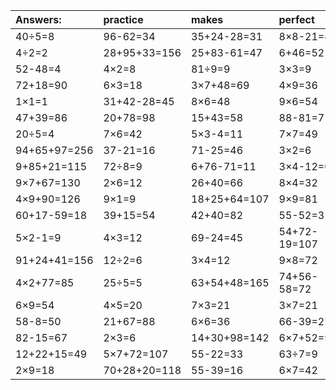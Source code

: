 | Answers: | practice | makes | perfect | ! |
| :--- | :--- | :--- | :--- | :--- |
| 40÷5=8 | 96-62=34 | 35+24-28=31 | 8×8-21=43 | 52-51=1 | 
| 4÷2=2 | 28+95+33=156 | 25+83-61=47 | 6+46=52 | 64-30=34 | 
| 52-48=4 | 4×2=8 | 81÷9=9 | 3×3=9 | 9÷3=3 | 
| 72+18=90 | 6×3=18 | 3×7+48=69 | 4×9=36 | 6×3-18=0 | 
| 1×1=1 | 31+42-28=45 | 8×6=48 | 9×6=54 | 8×5=40 | 
| 47+39=86 | 20+78=98 | 15+43=58 | 88-81=7 | 2÷1=2 | 
| 20÷5=4 | 7×6=42 | 5×3-4=11 | 7×7=49 | 9×5=45 | 
| 94+65+97=256 | 37-21=16 | 71-25=46 | 3×2=6 | 6+27=33 | 
| 9+85+21=115 | 72÷8=9 | 6+76-71=11 | 3×4-12=0 | 7×1=7 | 
| 9×7+67=130 | 2×6=12 | 26+40=66 | 8×4=32 | 82-76=6 | 
| 4×9+90=126 | 9×1=9 | 18+25+64=107 | 9×9=81 | 90-9=81 | 
| 60+17-59=18 | 39+15=54 | 42+40=82 | 55-52=3 | 44+23=67 | 
| 5×2-1=9 | 4×3=12 | 69-24=45 | 54+72-19=107 | 36÷9=4 | 
| 91+24+41=156 | 12÷2=6 | 3×4=12 | 9×8=72 | 15+63=78 | 
| 4×2+77=85 | 25÷5=5 | 63+54+48=165 | 74+56-58=72 | 22-21=1 | 
| 6×9=54 | 4×5=20 | 7×3=21 | 3×7=21 | 61+2=63 | 
| 58-8=50 | 21+67=88 | 6×6=36 | 66-39=27 | 26-3=23 | 
| 82-15=67 | 2×3=6 | 14+30+98=142 | 6×7+52=94 | 8×8-1=63 | 
| 12+22+15=49 | 5×7+72=107 | 55-22=33 | 63÷7=9 | 36÷4=9 | 
| 2×9=18 | 70+28+20=118 | 55-39=16 | 6×7=42 | 6×3-13=5 | 
